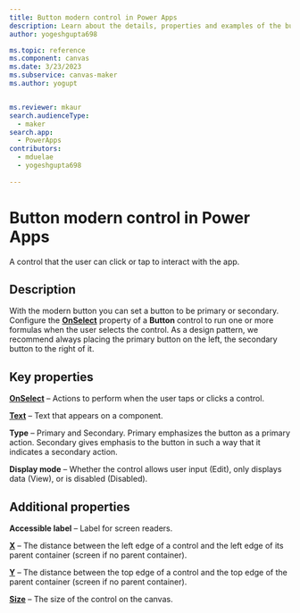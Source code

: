 ```yaml
---
title: Button modern control in Power Apps
description: Learn about the details, properties and examples of the button modern control in Power Apps.
author: yogeshgupta698

ms.topic: reference
ms.component: canvas
ms.date: 3/23/2023
ms.subservice: canvas-maker
ms.author: yogupt


ms.reviewer: mkaur
search.audienceType: 
  - maker
search.app: 
  - PowerApps
contributors:
  - mduelae
  - yogeshgupta698
  
---
```

# Button modern control in Power Apps
A control that the user can click or tap to interact with the app.

## Description
With the modern button you can set a button to be primary or secondary. Configure the **[OnSelect](../properties-core.md)** property of a **Button** control to run one or more formulas when the user selects the control. As a design pattern, we recommend always placing the primary button on the left, the secondary button to the right of it.

## Key properties
**[OnSelect](../properties-core.md)** – Actions to perform when the user taps or clicks a control.

**[Text](../properties-core.md)** – Text that appears on a component.

**Type** – Primary and Secondary. Primary emphasizes the button as a primary action. Secondary gives emphasis to the button in such a way that it indicates a secondary action.

**Display mode** – Whether the control allows user input (Edit), only displays data (View), or is disabled (Disabled).

## Additional properties
**Accessible label** – Label for screen readers.

**[X](../properties-size-location.md)** – The distance between the left edge of a control and the left edge of its parent container (screen if no parent container).

**[Y](../properties-size-location.md)** – The distance between the top edge of a control and the top edge of the parent container (screen if no parent container).

**[Size](../properties-text.md)** – The size of the control on the canvas.











